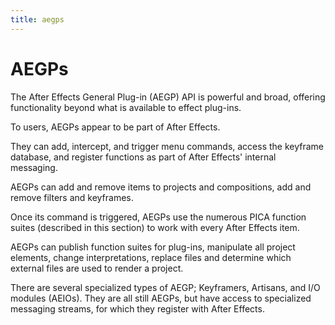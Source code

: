 ```yaml
---
title: aegps
---
```

# AEGPs

The After Effects General Plug-in (AEGP) API is powerful and broad, offering functionality beyond what is available to effect plug-ins.

To users, AEGPs appear to be part of After Effects.

They can add, intercept, and trigger menu commands, access the keyframe database, and register functions as part of After Effects' internal messaging.

AEGPs can add and remove items to projects and compositions, add and remove filters and keyframes.

Once its command is triggered, AEGPs use the numerous PICA function suites (described in this section) to work with every After Effects item.

AEGPs can publish function suites for plug-ins, manipulate all project elements, change interpretations, replace files and determine which external files are used to render a project.

There are several specialized types of AEGP; Keyframers, Artisans, and I/O modules (AEIOs). They are all still AEGPs, but have access to specialized messaging streams, for which they register with After Effects.
